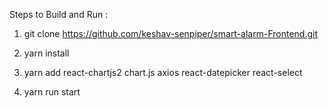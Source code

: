 Steps to Build and Run : 

1) git clone https://github.com/keshav-senpiper/smart-alarm-Frontend.git 

2) yarn install 
3) yarn add react-chartjs2 chart.js axios react-datepicker react-select

4) yarn run start 
